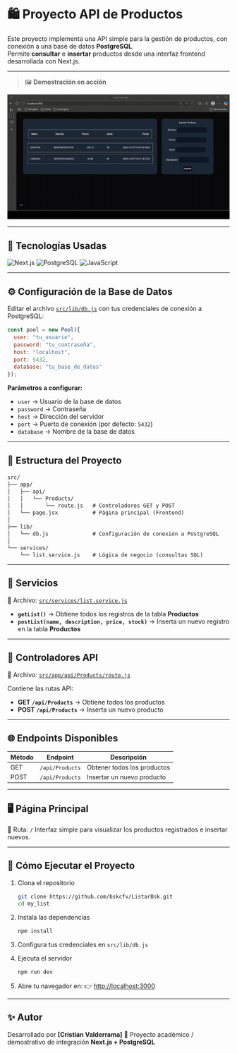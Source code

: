 # 🛍️ Proyecto API de Productos

Este proyecto implementa una API simple para la gestión de productos, con conexión a una base de datos **PostgreSQL**.  
Permite **consultar** e **insertar** productos desde una interfaz frontend desarrollada con Next.js.

---

> 🖼️ **Demostración en acción**

<p align="center">
  <img src="docs/demo.gif" alt="Demostración del funcionamiento" width="700">
</p>

---

## 🚀 Tecnologías Usadas

![Next.js](https://img.shields.io/badge/Next.js-black?style=for-the-badge&logo=nextdotjs)
![PostgreSQL](https://img.shields.io/badge/PostgreSQL-336791?style=for-the-badge&logo=postgresql&logoColor=white)
![JavaScript](https://img.shields.io/badge/JavaScript-F7DF1E?style=for-the-badge&logo=javascript&logoColor=black)

---

## ⚙️ Configuración de la Base de Datos

Editar el archivo [`src/lib/db.js`](src/lib/db.js) con tus credenciales de conexión a PostgreSQL:

```js
const pool = new Pool({
  user: "tu_usuario",
  password: "tu_contraseña",
  host: "localhost",
  port: 5432,
  database: "tu_base_de_datos"
});
````

**Parámetros a configurar:**

* `user` → Usuario de la base de datos
* `password` → Contraseña
* `host` → Dirección del servidor
* `port` → Puerto de conexión (por defecto: `5432`)
* `database` → Nombre de la base de datos

---

## 📁 Estructura del Proyecto

```
src/
├── app/
│   ├── api/
│   │   └── Products/
│   │       └── route.js   # Controladores GET y POST
│   └── page.jsx           # Página principal (Frontend)
│
├── lib/
│   └── db.js              # Configuración de conexión a PostgreSQL
│
└── services/
    └── list.service.js    # Lógica de negocio (consultas SQL)
```

---

## 🧠 Servicios

📍 Archivo: [`src/services/list.service.js`](src/services/list.service.js)

* **`getList()`** → Obtiene todos los registros de la tabla **Productos**
* **`postList(name, description, price, stock)`** → Inserta un nuevo registro en la tabla **Productos**

---

## 🧩 Controladores API

📍 Archivo: [`src/app/api/Products/route.js`](src/app/api/Products/route.js)

Contiene las rutas API:

* **GET `/api/Products`** → Obtiene todos los productos
* **POST `/api/Products`** → Inserta un nuevo producto

---

## 🌐 Endpoints Disponibles

| Método | Endpoint        | Descripción                 |
| ------ | --------------- | --------------------------- |
| GET    | `/api/Products` | Obtener todos los productos |
| POST   | `/api/Products` | Insertar un nuevo producto  |

---

## 🖥️ Página Principal

📍 Ruta: `/`
Interfaz simple para visualizar los productos registrados e insertar nuevos.

---

## 🧰 Cómo Ejecutar el Proyecto

1. Clona el repositorio

   ```bash
   git clone https://github.com/bskcfv/ListarBsk.git
   cd my_list
   ```

2. Instala las dependencias

   ```bash
   npm install
   ```

3. Configura tus credenciales en `src/lib/db.js`

4. Ejecuta el servidor

   ```bash
   npm run dev
   ```

5. Abre tu navegador en:
   👉 [http://localhost:3000](http://localhost:3000)

---

## ✨ Autor

Desarrollado por **[Cristian Valderrama]**
💼 Proyecto académico / demostrativo de integración **Next.js + PostgreSQL**

